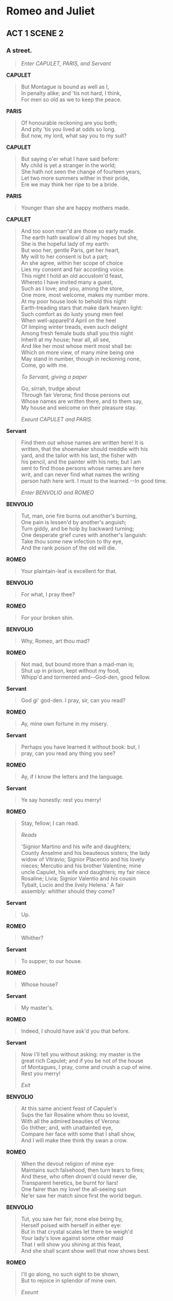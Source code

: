 # Romeo and Juliet 
## ACT 1 SCENE 2 
### A street.

> _Enter CAPULET, PARIS, and Servant_

**CAPULET**

> But Montague is bound as well as I,  
> In penalty alike; and 'tis not hard, I think,  
> For men so old as we to keep the peace.  

**PARIS**

> Of honourable reckoning are you both;  
> And pity 'tis you lived at odds so long.  
> But now, my lord, what say you to my suit?  

**CAPULET**

> But saying o'er what I have said before:  
> My child is yet a stranger in the world;  
> She hath not seen the change of fourteen years,  
> Let two more summers wither in their pride,  
> Ere we may think her ripe to be a bride.  

**PARIS**

> Younger than she are happy mothers made.  

**CAPULET**

> And too soon marr'd are those so early made.  
> The earth hath swallow'd all my hopes but she,  
> She is the hopeful lady of my earth:  
> But woo her, gentle Paris, get her heart,  
> My will to her consent is but a part;  
> An she agree, within her scope of choice  
> Lies my consent and fair according voice.  
> This night I hold an old accustom'd feast,  
> Whereto I have invited many a guest,  
> Such as I love; and you, among the store,  
> One more, most welcome, makes my number more.  
> At my poor house look to behold this night  
> Earth-treading stars that make dark heaven light:  
> Such comfort as do lusty young men feel  
> When well-apparell'd April on the heel  
> Of limping winter treads, even such delight  
> Among fresh female buds shall you this night  
> Inherit at my house; hear all, all see,  
> And like her most whose merit most shall be:  
> Which on more view, of many mine being one  
> May stand in number, though in reckoning none,  
> Come, go with me.  
> 
> _To Servant, giving a paper_
> 
> Go, sirrah, trudge about  
> Through fair Verona; find those persons out  
> Whose names are written there, and to them say,  
> My house and welcome on their pleasure stay.  
> 
> _Exeunt CAPULET and PARIS_

**Servant**

> Find them out whose names are written here! It is  
> written, that the shoemaker should meddle with his  
> yard, and the tailor with his last, the fisher with  
> his pencil, and the painter with his nets; but I am  
> sent to find those persons whose names are here  
> writ, and can never find what names the writing  
> person hath here writ. I must to the learned.--In good time.  
> 
> _Enter BENVOLIO and ROMEO_

**BENVOLIO**

> Tut, man, one fire burns out another's burning,  
> One pain is lessen'd by another's anguish;  
> Turn giddy, and be holp by backward turning;  
> One desperate grief cures with another's languish:  
> Take thou some new infection to thy eye,  
> And the rank poison of the old will die.  

**ROMEO**

> Your plaintain-leaf is excellent for that.  

**BENVOLIO**

> For what, I pray thee?  

**ROMEO**

> For your broken shin.  

**BENVOLIO**

> Why, Romeo, art thou mad?  

**ROMEO**

> Not mad, but bound more than a mad-man is;  
> Shut up in prison, kept without my food,  
> Whipp'd and tormented and--God-den, good fellow.  

**Servant**

> God gi' god-den. I pray, sir, can you read?  

**ROMEO**

> Ay, mine own fortune in my misery.  

**Servant**

> Perhaps you have learned it without book: but, I  
> pray, can you read any thing you see?  

**ROMEO**

> Ay, if I know the letters and the language.  

**Servant**

> Ye say honestly: rest you merry!  

**ROMEO**

> Stay, fellow; I can read.  
> 
> _Reads_
> 
> 'Signior Martino and his wife and daughters;  
> County Anselme and his beauteous sisters; the lady  
> widow of Vitravio; Signior Placentio and his lovely  
> nieces; Mercutio and his brother Valentine; mine  
> uncle Capulet, his wife and daughters; my fair niece  
> Rosaline; Livia; Signior Valentio and his cousin  
> Tybalt, Lucio and the lively Helena.' A fair  
> assembly: whither should they come?  

**Servant**

> Up.  

**ROMEO**

> Whither?  

**Servant**

> To supper; to our house.  

**ROMEO**

> Whose house?  

**Servant**

> My master's.  

**ROMEO**

> Indeed, I should have ask'd you that before.  

**Servant**

> Now I'll tell you without asking: my master is the  
> great rich Capulet; and if you be not of the house  
> of Montagues, I pray, come and crush a cup of wine.  
> Rest you merry!  
> 
> _Exit_

**BENVOLIO**

> At this same ancient feast of Capulet's  
> Sups the fair Rosaline whom thou so lovest,  
> With all the admired beauties of Verona:  
> Go thither; and, with unattainted eye,  
> Compare her face with some that I shall show,  
> And I will make thee think thy swan a crow.  

**ROMEO**

> When the devout religion of mine eye  
> Maintains such falsehood, then turn tears to fires;  
> And these, who often drown'd could never die,  
> Transparent heretics, be burnt for liars!  
> One fairer than my love! the all-seeing sun  
> Ne'er saw her match since first the world begun.  

**BENVOLIO**

> Tut, you saw her fair, none else being by,  
> Herself poised with herself in either eye:  
> But in that crystal scales let there be weigh'd  
> Your lady's love against some other maid  
> That I will show you shining at this feast,  
> And she shall scant show well that now shows best.  

**ROMEO**

> I'll go along, no such sight to be shown,  
> But to rejoice in splendor of mine own.  
> 
> _Exeunt_